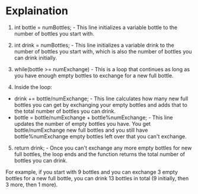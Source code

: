 # Explaination

1. int bottle = numBottles; - This line initializes a variable bottle to the number of bottles you start with.

2. int drink = numBottles; - This line initializes a variable drink to the number of bottles you start with, which is also the number of bottles you can drink initially.

3. while(bottle >= numExchange) - This is a loop that continues as long as you have enough empty bottles to exchange for a new full bottle.

4. Inside the loop:

  - drink += bottle/numExchange; - This line calculates how many new full bottles you can get by exchanging your empty bottles and adds that to the total number of bottles you can drink.
  - bottle = bottle/numExchange + bottle%numExchange; - This line updates the number of empty bottles you have. You get bottle/numExchange new full bottles and you still have bottle%numExchange empty bottles left over that you can't exchange.

5. return drink; - Once you can't exchange any more empty bottles for new full bottles, the loop ends and the function returns the total number of bottles you can drink.

For example, if you start with 9 bottles and you can exchange 3 empty bottles for a new full bottle, you can drink 13 bottles in total (9 initially, then 3 more, then 1 more).

